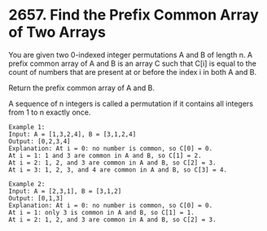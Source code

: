 # 2657. Find the Prefix Common Array of Two Arrays

You are given two 0-indexed integer permutations A and B of length n.
A prefix common array of A and B is an array C such that C[i] is equal to the count of numbers that are present at or before the index i in both A and B.

Return the prefix common array of A and B.

A sequence of n integers is called a permutation if it contains all integers from 1 to n exactly once.

```
Example 1:
Input: A = [1,3,2,4], B = [3,1,2,4]
Output: [0,2,3,4]
Explanation: At i = 0: no number is common, so C[0] = 0.
At i = 1: 1 and 3 are common in A and B, so C[1] = 2.
At i = 2: 1, 2, and 3 are common in A and B, so C[2] = 3.
At i = 3: 1, 2, 3, and 4 are common in A and B, so C[3] = 4.

Example 2:
Input: A = [2,3,1], B = [3,1,2]
Output: [0,1,3]
Explanation: At i = 0: no number is common, so C[0] = 0.
At i = 1: only 3 is common in A and B, so C[1] = 1.
At i = 2: 1, 2, and 3 are common in A and B, so C[2] = 3.
```